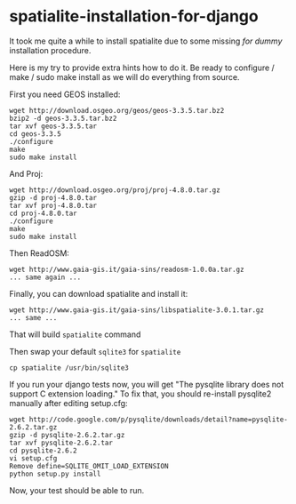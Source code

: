 spatialite-installation-for-django
==================================

It took me quite a while to install spatialite due to some missing *for dummy* installation procedure.

Here is my try to provide extra hints how to do it.
Be ready to configure / make / sudo make install as we will do everything from source.

First you need GEOS installed:

    wget http://download.osgeo.org/geos/geos-3.3.5.tar.bz2
    bzip2 -d geos-3.3.5.tar.bz2
    tar xvf geos-3.3.5.tar
    cd geos-3.3.5
    ./configure
    make
    sudo make install
  
And Proj:

    wget http://download.osgeo.org/proj/proj-4.8.0.tar.gz
    gzip -d proj-4.8.0.tar
    tar xvf proj-4.8.0.tar
    cd proj-4.8.0.tar
    ./configure
    make
    sudo make install
    
Then ReadOSM:

    wget http://www.gaia-gis.it/gaia-sins/readosm-1.0.0a.tar.gz
    ... same again ...
    
Finally, you can download spatialite and install it:
    
    wget http://www.gaia-gis.it/gaia-sins/libspatialite-3.0.1.tar.gz
    ... same ...
    
That will build `spatialite` command

Then swap your default `sqlite3` for `spatialite` 

    cp spatialite /usr/bin/sqlite3
    
If you run your django tests now, you will get  "The pysqlite library does not support C extension loading."
To fix that, you should re-install pysqlite2 manually after editing setup.cfg:

    wget http://code.google.com/p/pysqlite/downloads/detail?name=pysqlite-2.6.2.tar.gz
    gzip -d pysqlite-2.6.2.tar.gz
    tar xvf pysqlite-2.6.2.tar
    cd pysqlite-2.6.2
    vi setup.cfg
    Remove define=SQLITE_OMIT_LOAD_EXTENSION
    python setup.py install
    
Now, your test should be able to run.
    


